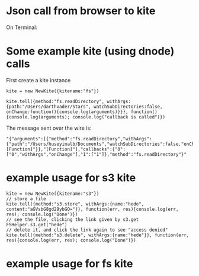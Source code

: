 # Json call from browser to kite

On Terminal:


# Some example kite (using dnode) calls

First create a kite instance

    kite = new NewKite({kitename:"fs"})

    kite.tell({method:"fs.readDirectory", withArgs:{path:"/Users/darthvader/Stars", watchSubDirectories:false, onChange:function(){console.log(arguments)}}}, function(){console.log(arguments); console.log("callback is called")})

The message sent over the wire is:

	"{"arguments":[{"method":"fs.readDirectory","withArgs":{"path":"/Users/huseyinalb/Documents","watchSubDirectories":false,"onChange":"[Function]"}},"[Function]"],"callbacks":{"0":["0","withArgs","onChange"],"1":["1"]},"method":"fs.readDirectory"}"

# example usage for s3 kite

	kite = new NewKite({kitename:"s3"})
	// store a file
	kite.tell({method:"s3.store", withArgs:{name:"hede", content:"aGVsbG8gd29ybGQ="}}, function(err, res){console.log(err, res); console.log("Done")})
	// see the file, clicking the link given by s3.get
	FSHelper.s3.get("hede")
	// delete it, and click the link again to see "access denied"
	kite.tell({method:"s3.delete", withArgs:{name:"hede"}}, function(err, res){console.log(err, res); console.log("Done")})

# example usage for fs kite

